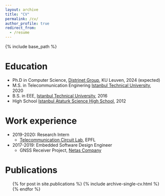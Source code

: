 ```yaml
---
layout: archive
title: "CV"
permalink: /cv/
author_profile: true
redirect_from:
  - /resume
---
```


{% include base_path %}

Education
======
* Ph.D in Computer Science, [Distrinet Group](https://distrinet.cs.kuleuven.be), KU Leuven, 2024 (expected)
* M.S. in Telecommunication Enginering [Istanbul Technical University](https://www.itu.edu.tr/en), 2020
* B.S. in EEE, [Istanbul Technical University](https://www.itu.edu.tr/en), 2016
* High School [Istanbul Ataturk Science High School](https://iafl.meb.k12.tr/), 2012

Work experience
======
* 2019-2020: Research Intern
  * [Telecommunication Circuit Lab](https://www.epfl.ch/labs/tcl/), EPFL
* 2017-2019: Embedded Software Design Engineer
  * GNSS Receiver Project, [Netas Company](https://netas.com.tr/?lang=en)
 

Publications
======
  <ul>{% for post in site.publications %}
    {% include archive-single-cv.html %}
  {% endfor %}</ul>
  
 

